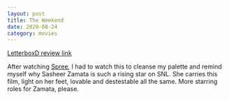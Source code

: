 ```yaml
---
layout: post
title: The Weekend
date: 2020-08-24
category: movies
---
```

 
[LetterboxD review link](https://letterboxd.com/samarthbhaskar/film/the-weekend-2018/)

After watching <a href="https://letterboxd.com/samarthbhaskar/film/spree-2020/">Spree</a>, I had to watch this to cleanse my palette and remind myself why Sasheer Zamata is such a rising star on SNL. She carries this film, light on her feet, lovable and destestable all the same. More starring roles for Zamata, please.